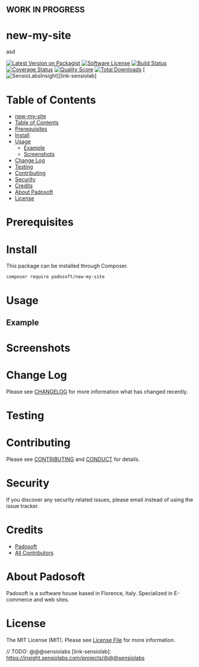 ## WORK IN PROGRESS
# new-my-site
asd

[![Latest Version on Packagist][ico-version]][link-packagist]
[![Software License][ico-license]](LICENSE.md)
[![Build Status][ico-travis]][link-travis]
[![Coverage Status][ico-scrutinizer]][link-scrutinizer]
[![Quality Score][ico-code-quality]][link-code-quality]
[![Total Downloads][ico-downloads]][link-downloads]
[![SensioLabsInsight][ico-sensiolab]][link-sensiolab]



Table of Contents
=================

  * [new-my-site](#new-my-site)
  * [Table of Contents](#table-of-contents)
  * [Prerequisites](#prerequisites)
  * [Install](#install)
  * [Usage](#usage)
    * [Example](#example)
    * [Screenshots](#screenshoots)
  * [Change Log](#change-log)
  * [Testing](#testing)
  * [Contributing](#contributing)
  * [Security](#security)
  * [Credits](#credits)
  * [About Padosoft](#about-padosoft)
  * [License](#license)


# Prerequisites


# Install

This package can be installed through Composer.

``` bash
composer require padosoft/new-my-site
```

# Usage

## Example

# Screenshots

# Change Log
Please see [CHANGELOG](CHANGELOG.md) for more information what has changed recently.

# Testing

# Contributing

Please see [CONTRIBUTING](CONTRIBUTING.md) and [CONDUCT](CONDUCT.md) for details.

# Security

If you discover any security related issues, please email  instead of using the issue tracker.

# Credits

- [Padosoft](https://github.com/padosoft)
- [All Contributors](../../contributors)

# About Padosoft
Padosoft is a software house based in Florence, Italy. Specialized in E-commerce and web sites.

# License

The MIT License (MIT). Please see [License File](LICENSE.md) for more information.


[ico-version]: https://img.shields.io/packagist/v/padosoft/new-my-site.svg?style=flat-square
[ico-license]: https://img.shields.io/badge/license-MIT-brightgreen.svg?style=flat-square
[ico-travis]: https://img.shields.io/travis/padosoft/new-my-site/master.svg?style=flat-square
[ico-scrutinizer]: https://img.shields.io/scrutinizer/coverage/g/padosoft/new-my-site.svg?style=flat-square
[ico-code-quality]: https://img.shields.io/scrutinizer/g/padosoft/new-my-site.svg?style=flat-square
[ico-downloads]: https://img.shields.io/packagist/dt/padosoft/new-my-site.svg?style=flat-square
[ico-sensiolab]: https://insight.sensiolabs.com/projects/@@@sensiolab/small.png

[link-packagist]: https://packagist.org/packages/padosoft/new-my-site
[link-travis]: https://travis-ci.org/padosoft/new-my-site
[link-scrutinizer]: https://scrutinizer-ci.com/g/padosoft/new-my-site/code-structure
[link-code-quality]: https://scrutinizer-ci.com/g/padosoft/new-my-site
[link-downloads]: https://packagist.org/packages/padosoft/new-my-site
// TODO: @@@sensiolabs
[link-sensiolab]: https://insight.sensiolabs.com/projects/@@@sensiolabs

